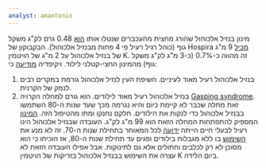```yaml
---
analyst: amantonio
---
```


מינון בנזיל אלכוהול שהורג מחצית מהעכברים שנטלו אותו [הוא](http://www.sciencedirect.com/science/article/pii/0041008X71903152) 0.48 גרם לק"ג משקל גוף (כוהל רגיל רעיל פי 4 פחות מבנזיל אלכוהול). הבקבוקון של Hospira [מכיל](https://dailymed.nlm.nih.gov/dailymed/getFile.cfm?setid=e8808230-2c44-44c6-8cab-8f29b6b34051&type=pdf&name=e8808230-2c44-44c6-8cab-8f29b6b34051) 9 מ"ג של בנזיל אלכוהול על 2 מ"ג של הויטמין K. זה מהווה כ-0.7% (כ-3 מ"ג לק"ג משקל גוף) מהמינון החצי-קטלני לילוד.
ויקיפדיה [מודיעה](https://en.wikipedia.org/wiki/Benzyl_alcohol) כי:
1) בנזיל אלכוהול רעיל מאוד לעיניים. חשיפת העין לנזיל אלכוהול גורמת במקרים רבים לנמק של הקרנית.
2) בנזיל אלכוהול רעיל מאוד לילודים. הוא גורם למחלה הקרויה [Gasping syndrome](http://medical-dictionary.thefreedictionary.com/Gasping+Syndrome). זאת מחלה שכבר לא קיימת כיום והיא נגרמה מכך שעד שנות ה-80 השתמשו בבנזיל אלכוהול כדי לנקות את הילודים. חלקם נחנקו ומתו מהטיפול הזה. [המינון](http://www.nejm.org/doi/full/10.1056/NEJM198211253072206) המספיק להתפתחות המחלה הזאת הוא 99 מ"ג לק"ג.
העובדה שבנזיל אלכוהול הינו רעיל לבעלי חיים הייתה [ידועה](https://www.sciencedirect.com/science/article/pii/0041008X71903152) לכל המאוחר בתחילת שנות ה-70. זה לא מנע את [השימוש](http://www.nejm.org/doi/full/10.1056/NEJM198211253072206) בו ללא מגבלות בילודים ופגים עד תחילת שנות ה-80, אז הוכיחו כי הוא מסוכן לא רק לכלבים וחתולים אלא גם לתינוקות. אבל אפילו העובדה הזאת לא עצרה את השימוש בבנזיל אלכוהול בזריקות של הויטמין K ביום הלידה. 
